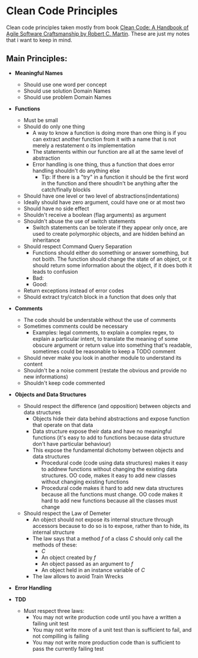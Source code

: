# Clean Code Principles
Clean code principles taken mostly from book [Clean Code: A Handbook of Agile Software Craftsmanship by Robert C. Martin](http://www.amazon.co.uk/Clean-Code-Handbook-Software-Craftsmanship/dp/0132350882). These are just my notes that i want to keep in mind.

## Main Principles:
- **Meaningful Names**
    - Should use one word per concept
    - Should use solution Domain Names
    - Should use problem Domain Names

- **Functions**
    - Must be small
    - Should do only one thing
        - A way to know a function is doing more than one thing is if you can extract another function from it with a name that is not merely a restatement o its implementation
        - The statements within our function are all at the same level of abstraction 
        - Error handling is one thing, thus a function that does error handling shouldn't do anything else
            - Tip: If there is a "try" in a function it should be the first word in the function and there shoudln't be anything after the catch/finally blockls
    - Should have one level or two level of abstractions(indentations) 
    - Ideally should have zero argument, could have one or at most two
    - Should have no side effect
    - Shouldn't receive a boolean (flag arguments) as argument
    - Shouldn't abuse the use of switch statements
        - Switch statements can be tolerate if they appear only once, are used to create polymorphic objects, and are hidden behind an inheritance
    - Should respect Command Query Separation
        - Functions should either do something or answer something, but not boith. The function should change the state of an object, or it should return some information about the object, if it does both it leads to confusion
        - Bad:
        - Good:
    - Return exceptions instead of error codes
    - Should extract try/catch block in a function that does only that

- **Comments**
    - The code should be understable without the use of comments
    - Sometimes comments could be necessary
        - Examples: legal comments, to explain a complex regex, to explain a particular intent, to translate the meaning of some obscure argument or return value into something that's readable, sometimes could be reasonable to keep a TODO comment
    - Should never make you look in another module to understand its content
    - Shouldn't be a noise comment (restate the obvious and provide no new informations)
    - Shouldn't keep code commented

- **Objects and Data Structures**
    - Should respect the difference (and opposition) between objects and data structures
        - Objects hide their data behind abstractions and expose function that operate on that data
        - Data structure expose their data and have no meaningful functions (it's easy to add to functions because data structure don't have particular behaviour)
        - This expose the fundamental dichotomy between objects and data structures
            - Procedural code (code using data structures) makes it easy to addnew functions without changing the existing data structures. OO code, makes it easy to add new classes without changing existing functions
            - Procedural code makes it hard to add new data structures because all the functions must change. OO code makes it hard to add new functions because all the classes must change
    - Should respect the Law of Demeter
        - An object should not expose its internal structure through accessors because to do so is to expose, rather than to hide, its internal structure
        - The law says that a method *f* of a class *C* should only call the methods of these:
            - *C*
            - An object created by *f*
            - An object passed as an argument to *f*
            - An object held in an instance variable of *C*
        - The law allows to avoid Train Wrecks

- **Error Handling**
- **TDD**
    - Must respect three laws:
        - You may not write production code until you have a written a failing unit test
        - You may not write more of a unit test than is sufficient to fail, and not compilling is failing
        - You may not write more production code than is sufficient to pass the currently failing test

